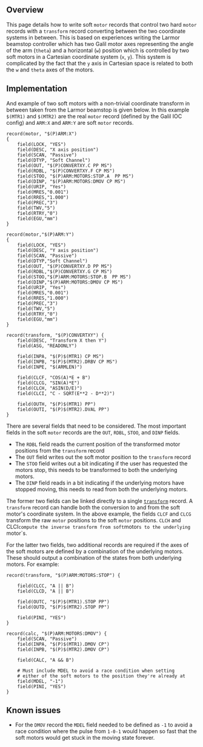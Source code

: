 ## Overview
This page details how to write soft `motor` records that control two hard `motor` records with a `transform` record converting between the two coordinate systems in between. This is based on experiences writing the Larmor beamstop controller which has two Galil motor axes representing the angle of the arm (`theta`) and a horizontal (`w`) position which is controlled by two soft motors in a Cartesian coordinate system (`x`, `y`). This system is complicated by the fact that the `y` axis in Cartesian space is related to both the `w` and `theta` axes of the motors.

## Implementation
And example of two soft motors with a non-trivial coordinate transform in between taken from the Larmor beamstop is given below. In this example `$(MTR1)` and `$(MTR2)` are the real `motor` record (defined by the Galil IOC config) and `ARM:X` and `ARM:Y` are soft `motor` records.

```
record(motor, "$(P)ARM:X") 
{ 
    field(LOCK, "YES")
    field(DESC, "X axis position")
    field(SCAN, "Passive")
    field(DTYP, "Soft Channel") 
    field(OUT, "$(P)CONVERTXY.C PP MS") 
    field(RDBL, "$(P)CONVERTXY.F CP MS") 
    field(STOO, "$(P)ARM:MOTORS:STOP.A  PP MS") 
    field(DINP, "$(P)ARM:MOTORS:DMOV CP MS") 
    field(URIP, "Yes") 
    field(MRES,"0.001") 
    field(RRES,"1.000") 
    field(PREC,"3") 
    field(TWV,"5") 
    field(RTRY,"0") 
    field(EGU,"mm") 
}

record(motor,"$(P)ARM:Y") 
{ 
    field(LOCK, "YES")
    field(DESC, "Y axis position")
    field(SCAN, "Passive")
    field(DTYP,"Soft Channel") 
    field(OUT, "$(P)CONVERTXY.D PP MS") 
    field(RDBL,"$(P)CONVERTXY.G CP MS") 
    field(STOO,"$(P)ARM:MOTORS:STOP.B  PP MS") 
    field(DINP,"$(P)ARM:MOTORS:DMOV CP MS") 
    field(URIP, "Yes") 
    field(MRES,"0.001") 
    field(RRES,"1.000") 
    field(PREC,"3") 
    field(TWV,"5") 
    field(RTRY,"0") 
    field(EGU,"mm") 
}

record(transform, "$(P)CONVERTXY") {
	field(DESC, "Transform X then Y") 
    field(ASG, "READONLY")

    field(INPA, "$(P)$(MTR1) CP MS")
    field(INPB, "$(P)$(MTR2).DRBV CP MS")
    field(INPE, "$(ARMLEN)")

    field(CLCF, "COS(A)*E + B")
    field(CLCG, "SIN(A)*E")
    field(CLCH, "ASIN(D/E)")
    field(CLCI, "C - SQRT(E**2 - D**2)")

    field(OUTH, "$(P)$(MTR1) PP")
    field(OUTI, "$(P)$(MTR2).DVAL PP")
}
```
There are several fields that need to be considered. The most important fields in the soft `motor` records are the `OUT`, `RDBL`, `STOO`, and `DINP` fields.
 - The `RDBL` field reads the current position of the transformed motor positions from the `transform` record
 - The `OUT` field writes out the soft motor position to the `transform` record
 - The `STOO` field writes out a bit indicating if the user has requested the motors stop, this needs to be transformed to both the underlying motors.
 - The `DINP` field reads in a bit indicating if the underlying motors have stopped moving, this needs to read from both the underlying motors.

The former two fields can be linked directly to a single [`transform`](https://wiki-ext.aps.anl.gov/epics/index.php/RRM_3-14_Transform) record. A `transform` record can handle both the conversion to and from the soft motor's coordinate system. In the above example, the fields `CLCF` and `CLCG` transform the raw `motor` positions to the soft `motor` positions. `CLCH` and CLCI` compute the inverse transform from soft `motor`s to the underlying `motor`s.

For the latter two fields, two additional records are required if the axes of the soft motors are defined by a combination of the underlying motors. These should output a combination of the states from both underlying motors. For example:
```
record(transform, "$(P)ARM:MOTORS:STOP") {
    
    field(CLCC, "A || B")
    field(CLCD, "A || B")

    field(OUTC, "$(P)$(MTR1).STOP PP")
    field(OUTD, "$(P)$(MTR2).STOP PP")

    field(PINI, "YES")
}

record(calc, "$(P)ARM:MOTORS:DMOV") {
    field(SCAN, "Passive")
    field(INPA, "$(P)$(MTR1).DMOV CP")
    field(INPB, "$(P)$(MTR2).DMOV CP")

    field(CALC, "A && B")

    # Must include MDEL to avoid a race condition when setting
    # either of the soft motors to the position they're already at
    field(MDEL, "-1") 
    field(PINI, "YES")
}
```

## Known issues
 - For the `DMOV` record the `MDEL` field needed to be defined as `-1` to avoid a race condition where the pulse from `1-0-1` would happen so fast that the soft motors would get stuck in the moving state forever.




